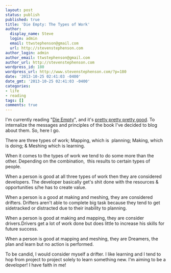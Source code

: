 ```yaml
---
layout: post
status: publish
published: true
title: 'Die Empty: The Types of Work'
author:
  display_name: Steve
  login: admin
  email: ttwstephenson@gmail.com
  url: http://stevenstephenson.com
author_login: admin
author_email: ttwstephenson@gmail.com
author_url: http://stevenstephenson.com
wordpress_id: 180
wordpress_url: http://www.stevenstephenson.com/?p=180
date: '2013-10-25 02:41:03 -0400'
date_gmt: '2013-10-25 02:41:03 -0400'
categories:
- life
- reading
tags: []
comments: true
---
```

<p>I'm currently reading "<a href="http://amzn.to/1amWZz6">Die Empty</a>", and it's <a href="http://www.youtube.com/watch?v=O_05qJTeNNI">pretty pretty pretty good</a>. To internalize the messages and principles of the book I've decided to blog about them. So, here I go.</p>
<p>There are three types of work; Mapping, which is  planning; Making, which is doing; &amp; Meshing which is learning.</p>
<p>When it comes to the types of work we tend to do some more than the other. Depending on the combination,  this results to certain types of people.</p>
<p>When a person is good at all three types of work then they are considered developers. The developer basically get's shit done with the resources &amp; opportunities s/he has to create value.</p>
<p>When a person is a good at making and meshing, they are considered drifters. Drifters aren't able to complete big task because they tend to get sidetracked or distracted due to their inability to planning.</p>
<p>When a person is good at making and mapping, they are consider drivers.Drivers get a lot of work done but does little to increase his skills for future success.</p>
<p>When a person is good at mapping and meshing, they are Dreamers, the plan and learn but no action is performed.</p>
<p>To be candid, I would consider myself a drifter. I like learning and I tend to hop from project to project solely to learn something new. I'm aiming to be a developer! I have faith in me!</p>
<p>&nbsp;</p>
<p>&nbsp;</p>
